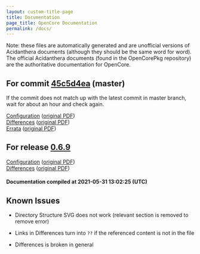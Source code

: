 ```yaml
---
layout: custom-title-page
title: Documentation
page_title: OpenCore Documentation
permalink: /docs/
---
```

Note: these files are automatically generated and are unofficial versions of Acidanthera documents (although they should be the same word for word). The official Acidanthera documents (found in the OpenCorePkg repository) are the authoritative documentation for OpenCore.

## For commit [45c5d4ea](https://github.com/acidanthera/OpenCorePkg/tree/45c5d4eaa7e882d750baa6f680c73797d1eb7cac) (master)

If the commit does not match up with the latest commit in master branch, wait for about an hour and check again.

[Configuration](latest/Configuration.html) ([original PDF](https://github.com/acidanthera/OpenCorePkg/blob/45c5d4eaa7e882d750baa6f680c73797d1eb7cac/Docs/Configuration.pdf))
<br>
[Differences](latest/Differences.html) ([original PDF](https://github.com/acidanthera/OpenCorePkg/blob/45c5d4eaa7e882d750baa6f680c73797d1eb7cac/Docs/Differences/Differences.pdf))
<br>
[Errata](latest/Errata.html) ([original PDF](https://github.com/acidanthera/OpenCorePkg/blob/45c5d4eaa7e882d750baa6f680c73797d1eb7cac/Docs/Errata/Errata.pdf))

## For release [0.6.9](https://github.com/acidanthera/OpenCorePkg/tree/0.6.9)

[Configuration](release/Configuration.html) ([original PDF](https://github.com/acidanthera/OpenCorePkg/blob/0.6.9/Docs/Configuration.pdf))
<br>
[Differences](release/Differences.html) ([original PDF](https://github.com/acidanthera/OpenCorePkg/blob/0.6.9/Docs/Differences/Differences.pdf))

#### Documentation compiled at 2021-05-31 13:02:25 (UTC)

## Known Issues

* Directory Structure SVG does not work (relevant section is removed to remove error)

* Links in Differences turn into `??` if the referenced content is not in the file

* Differences is broken in general
